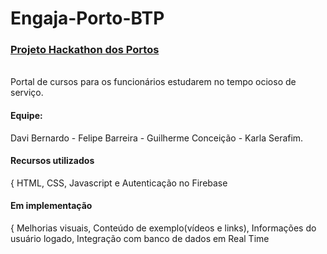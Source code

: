 # Engaja-Porto-BTP

<a href="https://davidtheblane.github.io/Engaja-Porto-BTP/"><h3>Projeto Hackathon dos Portos</h3></a>
<br>
Portal de cursos para os funcionários estudarem no tempo ocioso de serviço.
<br>
<h4>Equipe:</h4>
Davi Bernardo -
Felipe Barreira -
Guilherme Conceição -
Karla Serafim.
<br>
<h4>Recursos utilizados</h4>{
HTML, CSS, Javascript e Autenticação no Firebase
<br>
<h4>Em implementação</h4>{
Melhorias visuais, 
Conteúdo de exemplo(vídeos e links), 
Informações do usuário logado, 
Integração com banco de dados em Real Time
